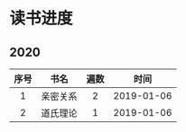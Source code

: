 # 读书进度

## 2020

| 序号  |   书名   | 遍数  |    时间    |
| :---: | :------: | :---: | :--------: |
|   1   | 亲密关系 |   2   | 2019-01-06 |
|   2   | 道氏理论 |   1   | 2019-01-06 |